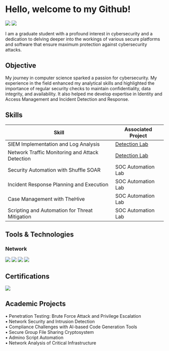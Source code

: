 # Hello, welcome to my Github!
<a href="https://www.linkedin.com/in/samriddhi5/"><img src="https://img.shields.io/badge/-LinkedIn-0072b1?&style=for-the-badge&logo=linkedin&logoColor=white" /></a>
<a href="https://tryhackme.com/p/Sam5"><img src="https://img.shields.io/badge/-TryHackMe-2DCB5D?&style=for-the-badge&logo=TryHackMe&logoColor=white" /></a>

I am a graduate student with a profound interest in cybersecurity and a dedication to delving deeper into the workings of various secure platforms and software that ensure maximum protection against cybersecurity attacks.

## Objective

My journey in computer science sparked a passion for cybersecurity. My experience in the field enhanced my analytical skills and highlighted the importance of regular security checks to maintain confidentiality, data integrity, and availability. It also helped me develop expertise in Identity and Access Management and Incident Detection and Response.

## Skills

| Skill                                         | Associated Project         |
|-----------------------------------------------|----------------------------|
| SIEM Implementation and Log Analysis          | <a href="https://google.com">Detection Lab</a>|
| Network Traffic Monitoring and Attack Detection | <a href="https://google.com">Detection Lab</a>|
| Security Automation with Shuffle SOAR         | SOC Automation Lab|
| Incident Response Planning and Execution      | SOC Automation Lab|
| Case Management with TheHive                  | SOC Automation Lab|
| Scripting and Automation for Threat Mitigation | SOC Automation Lab|

## Tools & Technologies

### Network
<div>
    <img src="https://img.shields.io/badge/-Wireshark-1679A7?&style=for-the-badge&logo=Wireshark&logoColor=white" />
    <img src="https://img.shields.io/badge/-Suricata-EF3B2D?&style=for-the-badge&logo=Suricata&logoColor=white" />
    <img src="https://img.shields.io/badge/-Zeek-777BB4?&style=for-the-badge&logo=Zeek&logoColor=white" />
    <img src="https://img.shields.io/badge/-Splunk-000000?&style=for-the-badge&logo=Splunk&logoColor=white" />
</div>

## Certifications
<div>
<a href="https://www.credly.com/badges/YOUR_BADGE_ID" target="_blank">
        <img src="https://img.shields.io/badge/-AWS%20Certified%20Cloud%20Practitioner-FF9900?&style=for-the-badge&logo=AmazonAWS&logoColor=white" />
    </a>
</div>

## Academic Projects
• Penetration Testing: Brute Force Attack and Privilege Escalation <br>
• Network Security and Intrusion Detection <br>
• Compliance Challenges with Al-based Code Generation Tools <br>
• Secure Group File Sharing Cryptosystem <br>
• Admino Script Automation <br>
• Network Analysis of Critical Infrastructure

